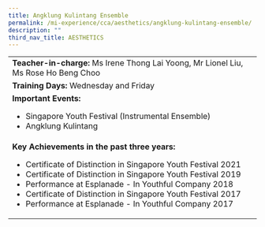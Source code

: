 ```yaml
---
title: Angklung Kulintang Ensemble
permalink: /mi-experience/cca/aesthetics/angklung-kulintang-ensemble/
description: ""
third_nav_title: AESTHETICS
---
```

<table border="0" cellspacing="0" cellpadding="0">
<tbody>
<tr>
<td width="616"><strong>Teacher-in-charge:&nbsp;</strong>Ms Irene Thong Lai Yoong, Mr Lionel Liu, Ms Rose Ho Beng Choo</td>
</tr>
<tr>
<td width="616"><strong>Training Days:&nbsp;</strong>Wednesday and Friday</td>
</tr>
<tr>
<td width="616"><strong>Important Events:</strong>
<ul>
<li>Singapore Youth Festival (Instrumental Ensemble)</li>
<li>Angklung Kulintang</li>
</ul>
</td>
</tr>
<tr>
<td width="616"><strong>Key Achievements in the past three years:</strong>
<ul>
<li>Certificate of Distinction in Singapore Youth Festival 2021</li>
<li>Certificate of Distinction in Singapore Youth Festival 2019</li>
<li>Performance at Esplanade - In Youthful Company 2018</li>
<li>Certificate of Distinction in Singapore Youth Festival 2017</li>
<li>Performance at Esplanade - In Youthful Company 2017</li>
</ul>
</td>
</tr>
</tbody>
</table>